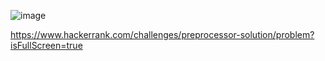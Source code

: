 ![image](https://user-images.githubusercontent.com/65951872/179446453-f6423e8b-6a7c-458b-9b1c-e9fde2a2768d.png)


https://www.hackerrank.com/challenges/preprocessor-solution/problem?isFullScreen=true
